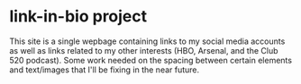 # link-in-bio project

This site is a single wepbage containing links to my social media accounts as well as links related to my other interests (HBO, Arsenal, and the Club 520 podcast).
Some work needed on the spacing between certain elements and text/images that I'll be fixing in the near future.
